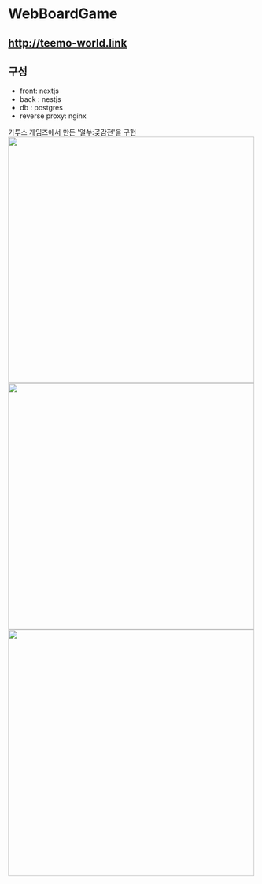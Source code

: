 # WebBoardGame
## http://teemo-world.link

## 구성
- front: nextjs
- back : nestjs
- db : postgres
- reverse proxy: nginx

카투스 게임즈에서 만든 '얼쑤:곶감전'을 구현  
<img src="https://user-images.githubusercontent.com/57505385/217477071-a8a6cc94-a5ef-47da-8d89-f153873683a5.png" width="500" height="500">  
<img src="https://user-images.githubusercontent.com/57505385/217477055-98285e51-280d-462e-9051-670a01bd38aa.png" width="500" height="500">  
<img src="https://user-images.githubusercontent.com/57505385/217477086-e824d2a3-b1df-473e-9426-ce192ce9eb3b.png" width="500" height="500">  
